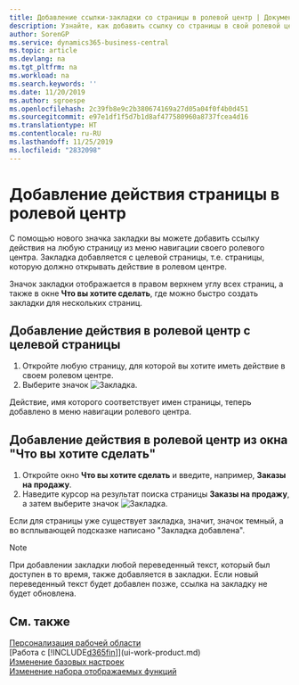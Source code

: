 ```yaml
---
title: Добавление ссылки-закладки со страницы в ролевой центр | Документация Майкрософт
description: Узнайте, как добавить ссылку со страницы в свой ролевой центр.
author: SorenGP
ms.service: dynamics365-business-central
ms.topic: article
ms.devlang: na
ms.tgt_pltfrm: na
ms.workload: na
ms.search.keywords: ''
ms.date: 11/20/2019
ms.author: sgroespe
ms.openlocfilehash: 2c39fb8e9c2b380674169a27d05a04f0f4b0d451
ms.sourcegitcommit: e97e1df1f5d7b1d8af477580960a8737fcea4d16
ms.translationtype: HT
ms.contentlocale: ru-RU
ms.lasthandoff: 11/25/2019
ms.locfileid: "2832098"
---
```

# <a name="add-a-page-action-to-your-role-center"></a>Добавление действия страницы в ролевой центр
С помощью нового значка закладки вы можете добавить ссылку действия на любую страницу из меню навигации своего ролевого центра. Закладка добавляется с целевой страницы, т.е. страницы, которую должно открывать действие в ролевом центре.

Значок закладки отображается в правом верхнем углу всех страниц, а также в окне **Что вы хотите сделать**, где можно быстро создать закладки для нескольких страниц.

## <a name="to-add-a-role-center-action-from-the-target-page"></a>Добавление действия в ролевой центр с целевой страницы
1. Откройте любую страницу, для которой вы хотите иметь действие в своем ролевом центре.
2. Выберите значок ![Закладка](media/ui_bookmark_icon.png "Закладка").

Действие, имя которого соответствует имен страницы, теперь добавлено в меню навигации ролевого центра.

## <a name="to-add-a-role-center-action-from-the-tell-me-window"></a>Добавление действия в ролевой центр из окна "Что вы хотите сделать"
1. Откройте окно **Что вы хотите сделать** и введите, например, **Заказы на продажу**.
2. Наведите курсор на результат поиска страницы **Заказы на продажу**, а затем выберите значок ![Закладка](media/ui_bookmark_icon.png "Закладка").

Если для страницы уже существует закладка, значит, значок темный, а во всплывающей подсказке написано "Закладка добавлена".

> [!NOTE]  
> При добавлении закладки любой переведенный текст, который был доступен в то время, также добавляется в закладки. Если новый переведенный текст будет добавлен позже, ссылка на закладку не будет обновлена.

## <a name="see-also"></a>См. также
[Персонализация рабочей области](ui-personalization-user.md)  
[Работа с [!INCLUDE[d365fin](includes/d365fin_md.md)]](ui-work-product.md)  
[Изменение базовых настроек](ui-change-basic-settings.md)  
[Изменение набора отображаемых функций](ui-experiences.md)  
